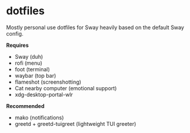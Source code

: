 # dotfiles
Mostly personal use dotfiles for Sway heavily based on the default Sway config.

**Requires**
- Sway (duh)
- rofi (menu)
- foot (terminal)
- waybar (top bar)
- flameshot (screenshotting)
- Cat nearby computer (emotional support)
- xdg-desktop-portal-wlr

**Recommended**
- mako (notifications)
- greetd + greetd-tuigreet (lightweight TUI greeter)

